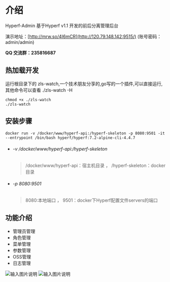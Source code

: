 # 介绍

Hyperf-Admin 基于Hyperf v1.1 开发的前后分离管理后台

演示地址：[http://mrw.so/4I6mCR](http://120.79.148.142:9515/) (账号密码：admin/admin)

**QQ 交流群：235816687**

## 热加载开发

运行根目录下的 zls-watch,一个技术朋友分享的,go写的一个插件,可以直接运行,其他命令可以查看 ./zls-watch -H

    chmod +x ./zls-watch
    ./zls-watch
    
## 安装步骤

`docker run -v /docker/www/hyperf-api:/hyperf-skeleton -p 8080:9501 -it --entrypoint /bin/bash hyperf/hyperf:7.2-alpine-cli-4.4.7`

* ###### -v /docker/www/hyperf-api:/hyperf-skeleton
    >/docker/www/hyperf-api：宿主机目录 ， /hyperf-skeleton：docker目录
    
* ###### -p 8080:9501
    > 8080:本地端口 ， 9501：docker下Hyperf配置文件servers的端口

## 功能介绍

- 管理员管理
- 角色管理
- 菜单管理
- 参数管理
- OSS管理
- 日志管理

![输入图片说明](https://raw.githubusercontent.com/penghcheng/hyperf-admin/master/screenshot/login.png "01.png")
![输入图片说明](https://raw.githubusercontent.com/penghcheng/hyperf-admin/master/screenshot/user.png "01.png")






  




   
